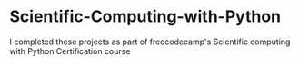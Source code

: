 # Scientific-Computing-with-Python  
I completed these projects as part of freecodecamp's Scientific computing with Python Certification course
